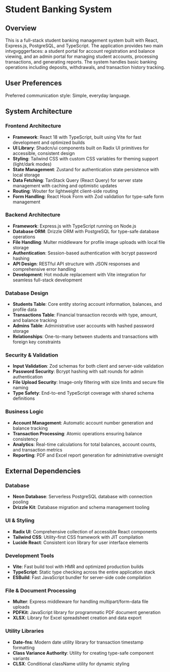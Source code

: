 # Student Banking System

## Overview

This is a full-stack student banking management system built with React, Express.js, PostgreSQL, and TypeScript. The application provides two main intvgvgggerfaces: a student portal for account registration and balance viewing, and an admin portal for managing student accounts, processing transactions, and generating reports. The system handles basic banking operations including deposits, withdrawals, and transaction history tracking.

## User Preferences

Preferred communication style: Simple, everyday language.

## System Architecture

### Frontend Architecture
- **Framework**: React 18 with TypeScript, built using Vite for fast development and optimized builds
- **UI Library**: Shadcn/ui components built on Radix UI primitives for accessible, consistent design
- **Styling**: Tailwind CSS with custom CSS variables for theming support (light/dark modes)
- **State Management**: Zustand for authentication state persistence with local storage
- **Data Fetching**: TanStack Query (React Query) for server state management with caching and optimistic updates
- **Routing**: Wouter for lightweight client-side routing
- **Form Handling**: React Hook Form with Zod validation for type-safe form management

### Backend Architecture
- **Framework**: Express.js with TypeScript running on Node.js
- **Database ORM**: Drizzle ORM with PostgreSQL for type-safe database operations
- **File Handling**: Multer middleware for profile image uploads with local file storage
- **Authentication**: Session-based authentication with bcrypt password hashing
- **API Design**: RESTful API structure with JSON responses and comprehensive error handling
- **Development**: Hot module replacement with Vite integration for seamless full-stack development

### Database Design
- **Students Table**: Core entity storing account information, balances, and profile data
- **Transactions Table**: Financial transaction records with type, amount, and balance tracking
- **Admins Table**: Administrative user accounts with hashed password storage
- **Relationships**: One-to-many between students and transactions with foreign key constraints

### Security & Validation
- **Input Validation**: Zod schemas for both client and server-side validation
- **Password Security**: Bcrypt hashing with salt rounds for admin authentication
- **File Upload Security**: Image-only filtering with size limits and secure file naming
- **Type Safety**: End-to-end TypeScript coverage with shared schema definitions

### Business Logic
- **Account Management**: Automatic account number generation and balance tracking
- **Transaction Processing**: Atomic operations ensuring balance consistency
- **Analytics**: Real-time calculations for total balances, account counts, and transaction metrics
- **Reporting**: PDF and Excel report generation for administrative oversight

## External Dependencies

### Database
- **Neon Database**: Serverless PostgreSQL database with connection pooling
- **Drizzle Kit**: Database migration and schema management tooling

### UI & Styling
- **Radix UI**: Comprehensive collection of accessible React components
- **Tailwind CSS**: Utility-first CSS framework with JIT compilation
- **Lucide React**: Consistent icon library for user interface elements

### Development Tools
- **Vite**: Fast build tool with HMR and optimized production builds
- **TypeScript**: Static type checking across the entire application stack
- **ESBuild**: Fast JavaScript bundler for server-side code compilation

### File & Document Processing
- **Multer**: Express middleware for handling multipart/form-data file uploads
- **PDFKit**: JavaScript library for programmatic PDF document generation
- **XLSX**: Library for Excel spreadsheet creation and data export

### Utility Libraries
- **Date-fns**: Modern date utility library for transaction timestamp formatting
- **Class Variance Authority**: Utility for creating type-safe component variants
- **CLSX**: Conditional className utility for dynamic styling